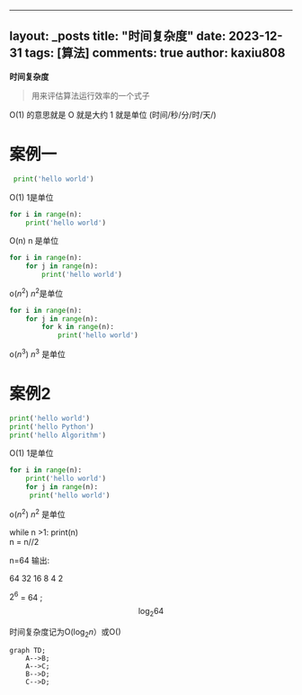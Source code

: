 
---
layout: _posts
title: "时间复杂度"
date:   2023-12-31
tags: [算法]
comments: true
author: kaxiu808  
--- 
**时间复杂度**
> 用来评估算法运行效率的一个式子

O(1)  的意思就是   O 就是大约    1 就是单位  (时间/秒/分/时/天/)
# 案例一
```python
 print('hello world')         
```                  
O(1)             		  1是单位
```python
for i in range(n):
	print('hello world')      
```
O(n)						 n 是单位
```python
for i in range(n):
	for j in range(n):		 
		print('hello world')
```
o($n^2$)                 $n^2$是单位
```python
for i in range(n):
	for j in range(n):
		for k in range(n):     
			print('hello world')
```
o($n^3$)		 			 $n^3$ 是单位

# 案例2

```python
print('hello world')
print('hello Python')                  
print('hello Algorithm')
```
O(1)             				1是单位
```python
for i in range(n):
	print('hello world')         
	for j in range(n):
	 print('hello world')
```
o($n^2$)    						 $n^2$ 是单位


while n >1:
	print(n)							
	n = n//2 

n=64 输出:

64		32  16 	8	4	2


$2^6$ = 64 ;
$$\log_{2}{64}$$		

时间复杂度记为O($\log_{2}n$）或O()
```mermaid
graph TD;
    A-->B;
    A-->C;
    B-->D;
    C-->D;
```
<!--stackedit_data:
eyJoaXN0b3J5IjpbMTQzMzg4OTI4LDEwNTAzMjg5OTMsLTE5ND
QwMjk1NjUsMTk0MzI3OTQ5LDE4MjIyNDI1OTksOTYwNjU4NzEx
LDU3NTkxOTMxNiwxNjUwNDM2Mzk3LDE2Mjg2MjQyMTgsMTIyMz
c5MjM1NCwtMTExNjQxMzE2MiwxMjAxOTY2NjYzLC01NDA5Nzc1
MzEsMTIyMTMwODc5MiwxMTI3OTk0ODA1LC0xODQ3NjU0NTExLC
01ODQ1Mjk3MjMsLTU3MTkwNDA4M119
-->